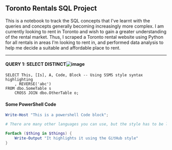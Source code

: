 ## Toronto Rentals SQL Project

This is a notebook to track the SQL concepts that I've learnt with the queries and concepts generally becoming increasingly more complex. I am currently looking to rent in Toronto and wish to gain a greater understanding of the rental market. Thus, I scraped a Toronto rental website using Python for all rentals in areas I'm looking to rent in, and performed data analysis to help me decide a suitable and affordable place to rent.

---

#### QUERY 1: SELECT DISTINCT![image](https://github.com/jonn1723/jonn1723.github.io/assets/127183309/d2aaf238-9c1a-4d09-b5bc-662407497ef1)


```tsql
SELECT This, [Is], A, Code, Block -- Using SSMS style syntax highlighting
    , REVERSE('abc')
FROM dbo.SomeTable s
    CROSS JOIN dbo.OtherTable o;
```

#### Some PowerShell Code

```powershell
Write-Host "This is a powershell Code block";

# There are many other languages you can use, but the style has to be loaded first

ForEach ($thing in $things) {
    Write-Output "It highlights it using the GitHub style"
}
```
